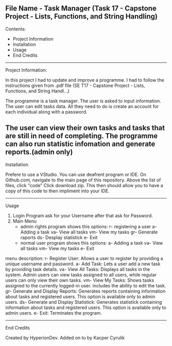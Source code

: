 
File Name - Task Manager 
(Task 17 - Capstone Project - Lists, Functions, and String Handling)
------

Contents:


- Project Information
- Installation
- Usage
- End Credits
------

Project Information:


In this project I had to update and improve a programme.
I had to follow the instructions given from .pdf file  (SE T17 - Capstone Project - Lists, Functions, and String Handl…)

The programme is a task manager. The user is asked to input information.
The user can edit tasks data.
All they need to do is create an account for each individual along with a password.

The user can view their own tasks and tasks that are still in need of completing.
The programme can also run statistic infomation and generate reports.(admin only)
------

Installation

Prefere to use a VStudio.
You can use deafrent program or IDE.
On Github.com, navigate to the main page of this repository.
Above the list of files, click "code"
Click download zip. This then should allow you to have a copy of this code to then impliment into your IDE.

------

Usage


1. Login 
   Program ask for your Username after that ask for Password.
2. Main Menu 
   - admin rights
      program shows this options:
       r- registering a user
       a- Adding a task
       va- View all tasks
       vm- View my tasks
       gr- Generate raports
       ds- Desplay statistick
       e- Exit
   - normal user
      program shows this options:
       a- Adding a task
       va- View all tasks
       vm- View my tasks
       e- Exit
  
  menu description:
       r-  Register User: Allows a user to register by providing a unique username and password.
       a-  Add Task: Lets a user add a new task by providing task details.
       va- View All Tasks: Displays all tasks in the system. Admin users can view tasks assigned to all users, 
            while regular users can only view their own tasks.
       vm- View My Tasks: Shows tasks assigned to the currently logged-in user.
            includes the ability to edit the task.
       gr- Generate and Display Reports: Generates reports containing information about tasks and registered users. 
            This option is available only to admin users.
       ds- Generate and Display Statistick: Generates statistick containing information about tasks and registered users. 
            This option is available only to admin users.
       e-  Exit: Terminates the program.
   
      

------

End Credits


Created by HyperionDev.
Added on to by Kacper Cyrulik
